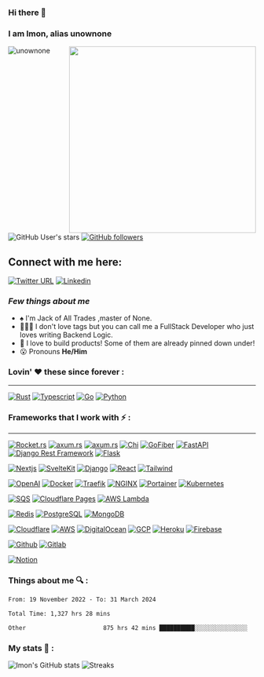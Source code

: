 ### Hi there 👋
### I am Imon, alias unownone
<img align="right" height="380px" width="380px" src="https://media4.giphy.com/media/bGgsc5mWoryfgKBx1u/giphy.gif?cid=ecf05e47esbqa0b2z18ytzbasxgr9gqu15v17tpr3sxavmkx&rid=giphy.gif&ct=g"/>

<p>
  <img src="https://komarev.com/ghpvc/?username=unownone&label=Profile%20views&color=9834eb&style=flat" alt="unownone" />     
  
  ![GitHub User's stars](https://img.shields.io/github/stars/unownone?style=social) 
  [![GitHub followers](https://img.shields.io/github/followers/unownone?style=social)](https://github.com/unownone/)
</p>


## Connect with me here:  
[![Twitter URL](https://img.shields.io/twitter/follow/unown1ne?style=social)](https://twitter.com/unown1ne)
[![Linkedin](https://img.shields.io/badge/imonroy-0A66C2?&style=for-the-badge&logo=linkedin)](https://www.linkedin.com/in/imon--roy/)
### *Few things about me*

-  ♠️ I'm Jack of All Trades ,master of None.
- 🧑🏾‍💻 I don't love tags but you can call me a FullStack Developer who just loves writing Backend Logic.
- 👯 I love to build products! Some of them are already pinned down under!
- 😮 Pronouns **He/Him**

### Lovin' :heart: these since forever :
---
[![Rust](https://img.shields.io/badge/Rust-black?style=for-the-badge&logo=rust&logoColor=#E57324)](https://www.rust-lang.org/)
[![Typescript](https://img.shields.io/badge/TypeScript-007ACC?style=for-the-badge&logo=typescript&logoColor=white)](https://www.typescriptlang.org/)
[![Go](https://img.shields.io/badge/Go-00ADD8?style=for-the-badge&logo=go&logoColor=white)](https://go.dev/)
[![Python](https://img.shields.io/badge/Python-FFD43B?style=for-the-badge&logo=python&logoColor=blue)](https://www.python.org/)

### Frameworks that I work with :zap: :
---
[![Rocket.rs](https://img.shields.io/badge/rocket.rs-D33847?&style=for-the-badge&logo=rust)](https://rocket.rs/)
[![axum.rs](https://img.shields.io/badge/axum-000000?&style=for-the-badge&logo=rust)](https://github.com/tokio-rs/axum/)
[![axum.rs](https://img.shields.io/badge/Express.js-000000?&style=for-the-badge&logo=express)](https://github.com/tokio-rs/axum/)
[![Chi](https://img.shields.io/badge/chi-000000?&style=for-the-badge&logo=GoLand)](https://go-chi.io/)
[![GoFiber](https://img.shields.io/badge/gofiber-000000?&style=for-the-badge&logo=GoLand)](https://gofiber.io/)
[![FastAPI](https://img.shields.io/badge/fastapi-109989?style=for-the-badge&logo=FASTAPI&logoColor=white)](https://fastapi.tiangolo.com/)
[![Django Rest Framework](https://img.shields.io/badge/DRF-092E20?style=for-the-badge&logo=django&logoColor=orange)](https://www.django-rest-framework.org/)
[![Flask](https://img.shields.io/badge/Flask-000000?&style=for-the-badge&logo=Flask)](https://flask.palletsprojects.com/en/2.2.x/)


[![Nextjs](https://img.shields.io/badge/Next.js-000000?&style=for-the-badge&logo=next.js)](https://nextjs.org/)
[![SvelteKit](https://img.shields.io/badge/SvelteKit-FF3E00?&style=for-the-badge&logo=svelte&logoColor=white)](https://svelte.dev/)
[![Django](https://img.shields.io/badge/Django-092E20?style=for-the-badge&logo=django&logoColor=green)](https://www.djangoproject.com/)
[![React](https://img.shields.io/badge/React-20232A?style=for-the-badge&logo=react&logoColor=61DAFB)](https://reactjs.org/)
[![Tailwind](https://img.shields.io/badge/Tailwind-000000?&style=for-the-badge&logo=Tailwind%20CSS)](https://tailwindcss.com/)


[![OpenAI](https://img.shields.io/badge/OpenAI-00000?style=for-the-badge&logo=docker&logoColor=white&logo=openai)](https://www.openai.com/)
[![Docker](https://img.shields.io/badge/Docker-2CA5E0?style=for-the-badge&logo=docker&logoColor=white)](https://www.docker.com/)
[![Traefik](https://img.shields.io/badge/Traefik-9D0FB0?&style=for-the-badge&logo=Traefik%20Mesh)](https://traefik.io/)
[![NGINX](https://img.shields.io/badge/Nginx-009639?style=for-the-badge&logo=nginx&logoColor=white)](https://www.portainer.io/)
[![Portainer](https://img.shields.io/badge/Portainer-000000?&style=for-the-badge&logo=portainer)](https://www.portainer.io/)
[![Kubernetes](https://img.shields.io/badge/Kubernetes-00000?style=for-the-badge&logo=docker&logoColor=white&logo=kubernetes)](https://www.kubernetes.io/)


[![SQS](https://img.shields.io/badge/SQS-FF4F00?&style=for-the-badge&logo=amazonsqs&logoColor=white)](https://aws.amazon.com/sqs/)
[![Cloudflare Pages](https://img.shields.io/badge/Cloudflare_Pages-F38020?&style=for-the-badge&logo=cloudflarepages&logoColor=white)](https://pages.cloudflare.com/)
[![AWS Lambda](https://img.shields.io/badge/AWS_Lambda-FF9900?&style=for-the-badge&logoColor=white&logo=awsamplify)](https://aws.amazon.com/lambda/)


[![Redis](https://img.shields.io/badge/redis-CC0000.svg?&style=for-the-badge&logo=redis&logoColor=white)](https://redis.io/)
[![PostgreSQL](https://img.shields.io/badge/PostgreSQL-000000?&style=for-the-badge&logo=postgresql)](https://www.postgresql.org/)
[![MongoDB](https://img.shields.io/badge/mongodb-10000?&style=for-the-badge&logo=MongoDB)](https://www.mongodb.com/)


[![Cloudflare](https://img.shields.io/badge/cloudflare-00000?&style=for-the-badge&logo=cloudflare)](https://www.cloudflare.com)
[![AWS](https://img.shields.io/badge/AWS-FF9900?&style=for-the-badge&logoColor=white&logo=Amazon%20AWS)](https://aws.amazon.com/)
[![DigitalOcean](https://img.shields.io/badge/DigitalOcean-000000?&style=for-the-badge&logo=DigitalOcean)](https://www.digitalocean.com/)
[![GCP](https://img.shields.io/badge/Google%20Cloud-000000?&style=for-the-badge&logo=Google%20Cloud)](https://cloud.google.com/)
[![Heroku](https://img.shields.io/badge/heroku-430098?&style=for-the-badge&logo=heroku)](https://www.heroku.com/)
[![Firebase](https://img.shields.io/badge/Flask-000000?style=for-the-badge&logo=flask&logoColor=white)](https://firebase.google.com/)


[![Github](https://img.shields.io/badge/GitHub-100000?style=for-the-badge&logo=github&logoColor=white)](https://github.com/)
[![Gitlab](https://img.shields.io/badge/GitLab-000000?&style=for-the-badge&logo=gitlab)](https://about.gitlab.com/)


[![Notion](https://img.shields.io/badge/notion-000000?&style=for-the-badge&logo=notion)](https://www.notion.so/)

### Things about me 🔍 :
<!--START_SECTION:waka-->

```txt
From: 19 November 2022 - To: 31 March 2024

Total Time: 1,327 hrs 28 mins

Other                      875 hrs 42 mins ██████████░░░░░░░░░░░░░░░   39.75 %
```

<!--END_SECTION:waka-->

### My stats 🌠 :
![Imon's GitHub stats](https://github-readme-stats.vercel.app/api/wakatime?username=unownone&layout=compact&theme=dark&show_icons=true)
![Streaks](https://streak-stats.demolab.com/?user=unownone&theme=gotham)
